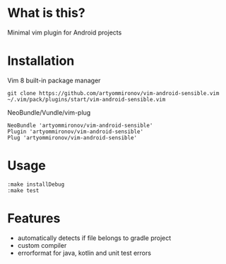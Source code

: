 # What is this?
Minimal vim plugin for Android projects

# Installation
Vim 8 built-in package manager
```
git clone https://github.com/artyommironov/vim-android-sensible.vim ~/.vim/pack/plugins/start/vim-android-sensible.vim
```
NeoBundle/Vundle/vim-plug
```
NeoBundle 'artyommironov/vim-android-sensible'
Plugin 'artyommironov/vim-android-sensible'
Plug 'artyommironov/vim-android-sensible'
```

# Usage
```
:make installDebug
:make test
```

# Features
 - automatically detects if file belongs to gradle project
 - custom compiler
 - errorformat for java, kotlin and unit test errors
